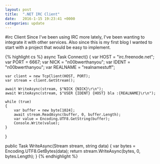 ```yaml
---
layout: post
title:  ".NET IRC Client"
date:   2016-1-15 19:23:41 +0000
categories: update
---
```


#irc Client
Since I've been using IRC more lately, I've been wanting to integrate
it with other services. Also since this is my first blog I wanted to
start with a project that would be easy to implement.

{% highlight cs %}
async Task Connect()
{
	var HOST = "irc.freenode.net";
	var PORT = 6667;
	var NICK = "n00bwerthanyou";
	var IDENT = "n00bwerthanyou";
	var REALNAME = "realnamestuff";
	
	var client = new TcpClient(HOST, PORT);
	var stream = client.GetStream();

	await WriteAsync(stream, $"NICK {NICK}\r\n");
	await WriteAsync(stream, $"USER {IDENT} {HOST} bla :{REALNAME}\r\n");

	while (true)
	{
		var buffer = new byte[1024];
		await stream.ReadAsync(buffer, 0, buffer.Length);
		var value = Encoding.UTF8.GetString(buffer);
		Console.Write(value);
	}
}

public Task WriteAsync(Stream stream, string data)
{
	var bytes = Encoding.UTF8.GetBytes(data);
	return stream.WriteAsync(bytes, 0, bytes.Length);
}
{% endhighlight %}
